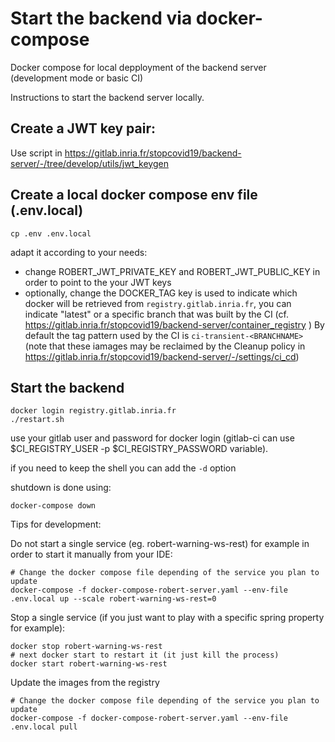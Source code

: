 # Start the backend via docker-compose

Docker compose for local depployment of the backend server (development mode or basic CI)

Instructions to start the backend server locally.

## Create a JWT key pair:

Use script in https://gitlab.inria.fr/stopcovid19/backend-server/-/tree/develop/utils/jwt_keygen

## Create a local docker compose env file (.env.local)

```
cp .env .env.local
```

adapt it according to your needs:
- change ROBERT_JWT_PRIVATE_KEY and ROBERT_JWT_PUBLIC_KEY in order to point to the your JWT keys
- optionally, change the DOCKER_TAG key is used to indicate which docker will be retrieved from `registry.gitlab.inria.fr`, you can indicate "latest" or 
a specific branch that was built by the CI (cf. https://gitlab.inria.fr/stopcovid19/backend-server/container_registry )
By default the tag pattern used by the CI is `ci-transient-<BRANCHNAME>`
 (note that these iamages may be reclaimed by the Cleanup policy in https://gitlab.inria.fr/stopcovid19/backend-server/-/settings/ci_cd)
 
 
## Start the backend

```
docker login registry.gitlab.inria.fr
./restart.sh
```

use your gitlab user and password for docker login (gitlab-ci can use  $CI_REGISTRY_USER -p $CI_REGISTRY_PASSWORD variable). 

if you need to keep the shell you can add the `-d` option 


shutdown is done using:

```
docker-compose down
```


Tips for development:

Do not start a single service (eg. robert-warning-ws-rest) for example in order to start it manually from your IDE:

```
# Change the docker compose file depending of the service you plan to update
docker-compose -f docker-compose-robert-server.yaml --env-file .env.local up --scale robert-warning-ws-rest=0
```

Stop a single service (if you just want to play with a specific spring property for example):

```
docker stop robert-warning-ws-rest
# next docker start to restart it (it just kill the process)
docker start robert-warning-ws-rest

```

Update the images from the registry

```
# Change the docker compose file depending of the service you plan to update
docker-compose -f docker-compose-robert-server.yaml --env-file .env.local pull
```
